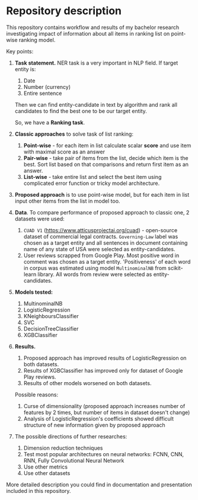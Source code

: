 # Repository description
This repository contains workflow and results of my bachelor research investigating
impact of information about all items in ranking list on point-wise ranking model.

Key points:
1. <b>Task statement.</b> NER task is a very important in NLP field. If target entity is:
   1. Date
   2. Number (currency)
   3. Entire sentence
   
    Then we can find entity-candidate in text by algorithm and rank all candidates to find
the best one to be our target entity.

    So, we have a <b>Ranking task</b>.
2. <b>Classic approaches</b> to solve task of list ranking:
   1. <b>Point-wise</b> - for each item in list calculate scalar <b>score</b> 
and use item with maximal score as an answer
   2. <b>Pair-wise</b> - take pair of items from the list, decide which item is the best.
Sort list based on that comparisons and return first item as an answer.
   3. <b>List-wise</b> - take entire list and select the best item using complicated 
error function or tricky model architecture.
3. <b>Proposed approach</b> is to use point-wise model, but for each item in list
input other items from the list in model too.
4. <b>Data</b>. To compare performance of proposed approach to classic one, 
2 datasets were used:
   1. `CUAD V1` (https://www.atticusprojectai.org/cuad) - open-source dataset of commercial
legal contracts. `Governing-Law` label was chosen as a target entity and
all sentences in document containing name of any state of USA were selected as entity-candidates.
   2. User reviews scrapped from Google Play. Most positive word in comment was chosen
as a target entity. 'Positiveness' of each word in corpus was estimated using model
`MultinominalNB` from scikit-learn library. All words from review were selected as
entity-candidates.
5. <b>Models tested:</b>
   1. MultinominalNB
   2. LogisticRegression
   3. KNeighboursClassifier
   4. SVC
   5. DecisionTreeClassifier
   6. XGBClassifier
6. <b>Results.</b> 
   1. Proposed approach has improved results of LogisticRegression on both
   datasets.
   2. Results of XGBClassifier has improved only for dataset of Google Play reviews. 
   3. Results of other models worsened on both datasets.
   
    Possible reasons:
   1. Curse of dimensionality (proposed approach increases number of features by 2 times,
but number of items in dataset doesn't change)
   2. Analysis of LogisticRegression's coefficients showed difficult structure of 
new information given by proposed approach
7. The possible directions of further researches:
   1. Dimension reduction techniques
   2. Test most popular architectures on neural networks: FCNN, 
CNN, RNN, Fully Convolutional Neural Network
   3. Use other metrics
   4. Use other datasets

More detailed description you could find in documentation and presentation included in this repository.

